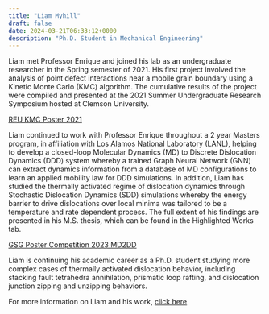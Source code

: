```yaml
---
title: "Liam Myhill"
draft: false
date: 2024-03-21T06:33:12+0000
description: "Ph.D. Student in Mechanical Engineering"
---
```


Liam met Professor Enrique and joined his lab as an undergraduate researcher in the Spring semester of 2021. His first project involved the analysis of point defect interactions near a mobile grain boundary using a Kinetic Monte Carlo (KMC) algorithm. The cumulative results of the project were compiled and presented at the 2021 Summer Undergraduate Research Symposium hosted at Clemson University. 

[REU KMC Poster 2021](REUPosterFinalDraft.pdf)

Liam continued to work with Professor Enrique throughout a 2 year Masters program, in affiliation with Los Alamos National Laboratory (LANL), helping to develop a closed-loop Molecular Dynamics (MD) to Discrete Dislocation Dynamics (DDD) system whereby a trained Graph Neural Network (GNN) can extract dynamics information from a database of MD configurations to learn an applied mobility law for DDD simulations. In addition, Liam has studied the thermally activated regime of dislocation dynamics through Stochastic Dislocation Dynamics (SDD) simulations whereby the energy barrier to drive dislocations over local minima was tailored to be a temperature and rate dependent process. The full extent of his findings are presented in his M.S. thesis, which can be found in the Highlighted Works tab. 

[GSG Poster Competition 2023 MD2DD](PosterWorkFinalResized.pdf)

Liam is continuing his academic career as a Ph.D. student studying more complex cases of thermally activated dislocation behavior, including stacking fault tetrahedra annihilation, prismatic loop rafting, and dislocation junction zipping and unzipping behaviors. 

For more information on Liam and his work, [click here](Resume2024.pdf)
